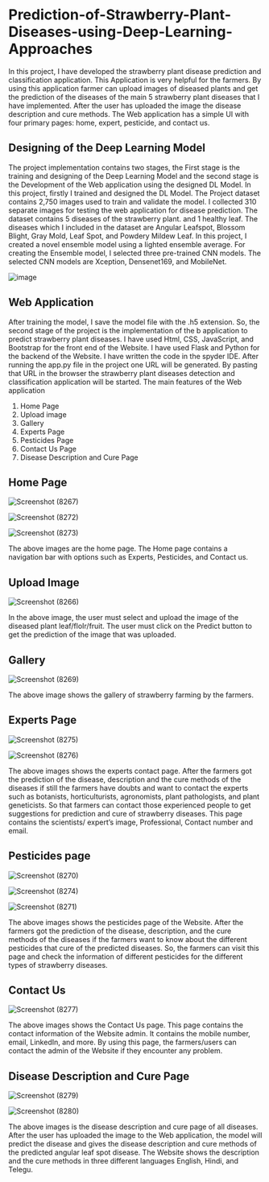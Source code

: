 # Prediction-of-Strawberry-Plant-Diseases-using-Deep-Learning-Approaches

In this project, I have developed the strawberry plant disease prediction  and classification application. This Application is very helpful for the farmers. By  using this application farmer can upload images of diseased plants and get the  prediction of the diseases of the main 5 strawberry plant diseases that I have implemented. After the user has uploaded the image the disease description and cure methods. The Web application has a simple UI with four primary pages: home, expert, pesticide, and contact us.

## Designing of the Deep Learning Model

The project implementation contains two stages, the First stage is the training and designing of the Deep Learning Model and the second stage is the Development of the Web application using the designed DL Model.
In this project, firstly I trained and designed the DL Model. The Project dataset contains 2,750 images used to train and validate the model. I collected 310 separate images for testing the web application for disease prediction. The dataset contains 5 diseases of the strawberry plant. and 1 healthy leaf. The diseases which I included in the dataset are Angular Leafspot, Blossom Blight, Gray Mold, Leaf Spot, and Powdery Mildew Leaf. In this project, I created a novel ensemble model using a Iighted ensemble average. For creating the Ensemble model, I selected three pre-trained CNN models. The selected CNN models are Xception, Densenet169, and MobileNet. 

![image](https://github.com/gslprasanna/Prediction-of-Strawberry-Plant-Diseases-using-Deep-Learning-Approaches/assets/63353137/84635081-6ad7-4dd4-88ba-3411875c4357)

##  Web Application

After training the model, I save the model file with the .h5 extension.  So, the second stage of the project is the implementation of the b application to predict strawberry plant diseases. 
I have used Html, CSS, JavaScript, and Bootstrap for the front end of the Website. I have used Flask and Python for the backend of the Website. I have written the code in the spyder IDE. After running the app.py file in the project one URL will be generated. By pasting that URL in the browser the strawberry plant diseases detection and classification application will be started.
The main features of the Web application
1)	Home Page
2)	Upload image
3)	Gallery 
4)	Experts Page
5)	Pesticides Page
6)	Contact Us Page
7)	Disease Description and Cure Page
 
## Home Page

![Screenshot (8267)](https://github.com/gslprasanna/Prediction-of-Strawberry-Plant-Diseases-using-Deep-Learning-Approaches/assets/63353137/dda02447-fe33-4269-aa25-082ed723dc34)

![Screenshot (8272)](https://github.com/gslprasanna/Prediction-of-Strawberry-Plant-Diseases-using-Deep-Learning-Approaches/assets/63353137/7c07664f-71a5-4e64-99d9-e83b242a3bcb)

![Screenshot (8273)](https://github.com/gslprasanna/Prediction-of-Strawberry-Plant-Diseases-using-Deep-Learning-Approaches/assets/63353137/0a2d2180-ee0e-4bbc-83db-76dc39de17a2)


The above images are the home page. The Home page contains a navigation bar with options such as Experts, Pesticides, and Contact us.
## Upload Image

![Screenshot (8266)](https://github.com/gslprasanna/Prediction-of-Strawberry-Plant-Diseases-using-Deep-Learning-Approaches/assets/63353137/55c5595d-c8a2-4dbc-98e3-ea0d60d804c2)

In the above image, the user must select and upload the image of the diseased plant leaf/floIr/fruit. The user must click on the Predict button to get the prediction of the image that was uploaded.
## Gallery

![Screenshot (8269)](https://github.com/gslprasanna/Prediction-of-Strawberry-Plant-Diseases-using-Deep-Learning-Approaches/assets/63353137/321351a0-4a3c-4462-80c3-0ae98cc19afe)

The above image shows the gallery of strawberry farming by the farmers. 
## Experts Page	
 
![Screenshot (8275)](https://github.com/gslprasanna/Prediction-of-Strawberry-Plant-Diseases-using-Deep-Learning-Approaches/assets/63353137/1ec1e03e-e29e-4c9b-9eef-47c4caa625db)

![Screenshot (8276)](https://github.com/gslprasanna/Prediction-of-Strawberry-Plant-Diseases-using-Deep-Learning-Approaches/assets/63353137/9e89fda4-409f-4087-a7a1-90833b68fa87)

The above images shows the experts contact page. After the farmers got the prediction of the disease, description and the cure methods of the diseases if still the farmers have doubts and want to contact the experts such as botanists, horticulturists, agronomists, plant pathologists, and plant geneticists. So that farmers can contact those experienced people to get suggestions for prediction and cure of strawberry diseases. This page contains the scientists/ expert’s image, Professional, Contact number and email.
## Pesticides page
 
![Screenshot (8270)](https://github.com/gslprasanna/Prediction-of-Strawberry-Plant-Diseases-using-Deep-Learning-Approaches/assets/63353137/0af9f28c-a8c7-426a-8c4f-86f82cfd478e)

![Screenshot (8274)](https://github.com/gslprasanna/Prediction-of-Strawberry-Plant-Diseases-using-Deep-Learning-Approaches/assets/63353137/f140eb39-6728-4538-9193-475689891bbc)

![Screenshot (8271)](https://github.com/gslprasanna/Prediction-of-Strawberry-Plant-Diseases-using-Deep-Learning-Approaches/assets/63353137/92e919d1-cb73-420b-b1e7-1735964c0a9f)

The above images shows the pesticides page of the Website. After the farmers got the prediction of the disease, description, and the cure methods of the diseases if the farmers want to know about the different pesticides that cure of the predicted diseases. So, the farmers can visit this page and check the information of different pesticides for the different types of strawberry diseases.
## Contact Us 
 
![Screenshot (8277)](https://github.com/gslprasanna/Prediction-of-Strawberry-Plant-Diseases-using-Deep-Learning-Approaches/assets/63353137/e9312f1d-c715-49f0-b0af-f0bf07445985)

The above images shows the Contact Us page. This page contains the contact information of the Website admin. It contains the mobile number, email, LinkedIn, and more. By using this page, the farmers/users can contact the admin of the Website if they encounter any problem.
## Disease Description and Cure Page

![Screenshot (8279)](https://github.com/gslprasanna/Prediction-of-Strawberry-Plant-Diseases-using-Deep-Learning-Approaches/assets/63353137/3466ef25-eaba-4fdf-9f0d-5d2f28db41e1)

![Screenshot (8280)](https://github.com/gslprasanna/Prediction-of-Strawberry-Plant-Diseases-using-Deep-Learning-Approaches/assets/63353137/0ec3de80-fb7b-4cea-991f-292d04217082)

The above images is the disease description and cure page of all diseases. After the user has uploaded the image to the Web application, the model will predict the disease and gives the disease description and cure methods of the predicted angular leaf spot disease. The Website shows the description and the cure methods in three different languages English, Hindi, and Telegu.
